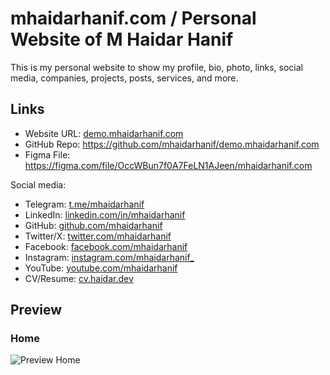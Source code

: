 # mhaidarhanif.com / Personal Website of M Haidar Hanif

This is my personal website to show my profile, bio, photo, links, social media, companies, projects, posts, services, and more.

## Links

- Website URL: [demo.mhaidarhanif.com](https://demo.mhaidarhanif.com)
- GitHub Repo: <https://github.com/mhaidarhanif/demo.mhaidarhanif.com>
- Figma File: <https://figma.com/file/OccWBun7f0A7FeLN1AJeen/mhaidarhanif.com>

Social media:

- Telegram: [t.me/mhaidarhanif](https://t.me/mhaidarhanif)
- LinkedIn: [linkedin.com/in/mhaidarhanif](https://linkedin.com/in/mhaidarhanif)
- GitHub: [github.com/mhaidarhanif](https://github.com/mhaidarhanif)
- Twitter/X: [twitter.com/mhaidarhanif](https://twitter.com/mhaidarhanif)
- Facebook: [facebook.com/mhaidarhanif](https://facebook.com/mhaidarhanif)
- Instagram: [instagram.com/mhaidarhanif\_](https://instagram.com/mhaidarhanif_)
- YouTube: [youtube.com/mhaidarhanif](https://youtube.com/mhaidarhanif)
- CV/Resume: [cv.haidar.dev](https://cv.haidar.dev)

## Preview

### Home

![Preview Home](./previews/home.jpg)
